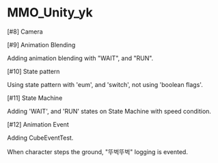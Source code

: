 # MMO_Unity_yk


[#8] Camera

[#9] Animation Blending

Adding animation blending with "WAIT", and "RUN".

[#10] State pattern

Using state pattern with 'eum', and 'switch', not using 'boolean flags'.

[#11] State Machine

Adding 'WAIT', and 'RUN' states on State Machine with speed condition.

[#12] Animation Event

Adding CubeEventTest.

When character steps the ground, "뚜벅뚜벅" logging is evented.